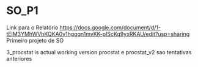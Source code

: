 # SO_P1
Link para o Relatório
https://docs.google.com/document/d/1-tElM3YMhWVhKQKA0v1hgqqn1mvKK-pIScKq9yxRKAU/edit?usp=sharing
Primeiro projeto de SO



3_procstat is actual working version
procstat e procstat_v2 sao tentativas anteriores

